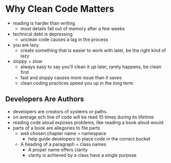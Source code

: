 # Why Clean Code Matters

- reading is harder than writing
  - most details fall out of memory after a few weeks
- technical debt is depressing
  - unclean code causes a lag in the process
- you are lazy
  - create something that is easier to work with later, be the right kind of lazy
- sloppy = slow
  - always easy to say you'll clean it up later, rarely happens, be clean first
  - fast and sloppy causes more issue than it saves
  - clean coding practices speed you up in the long term

## Developers Are Authors

- developers are creators of systems or paths
- on average ech line of code will be read 10 times during its lifetime
- reading code aloud exposes problems, like reading a book aloud would
- parts of a book are allegories to file parts
  - well chosen chapter name = namespace
    - help guide developers to place code in the correct bucket
  - A heading of a paragraph = class names
    - A proper name offers clarity
    - clarity is achieved by a class have a single purpose
